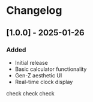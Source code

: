 # Changelog

## [1.0.0] - 2025-01-26
### Added
- Initial release
- Basic calculator functionality
- Gen-Z aesthetic UI
- Real-time clock display


check check check